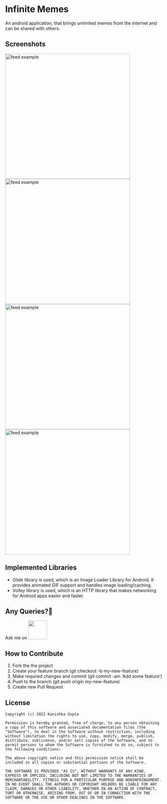 # Infinite Memes

An android application, that brings unlimited memes from the internet and can be shared with others. 

## Screenshots
<p>
<img src="https://user-images.githubusercontent.com/59255776/178133988-348e7dd8-e741-4172-bf14-50bb5c0428d9.jpg" alt="feed example" width = "400" >
<img src="https://user-images.githubusercontent.com/59255776/178133989-00ad987e-25a4-490d-bab0-6ec09ad2d94c.jpg" alt="feed example" width = "400" >
<img src="https://user-images.githubusercontent.com/59255776/178133990-3bfb95f7-a8aa-4dd0-81b5-3a44dee7165e.jpg" alt="feed example" width = "400" >
<img src="https://user-images.githubusercontent.com/59255776/178133984-b6f665dd-aaab-4859-8df7-2ffc3c6932ad.jpg" alt="feed example" width = "400" >

</p>

## Implemented Libraries

 * Glide library is used, which is an Image Loader Library for Android. It provides animated GIF support and handles image loading/caching.
 * Volley library is used, which is an HTTP library that makes networking for Android apps easier and faster. 

## Any Queries?🤔
 
 Ask me on <a href="https://www.linkedin.com/in/thekanishkagupta/"><img src="https://user-images.githubusercontent.com/35039342/55471530-94b34280-5627-11e9-8c0e-6fe86a8406d6.png" width="60"></a>


## How to Contribute
1. Fork the the project
2. Create your feature branch (git checkout -b my-new-feature)
3. Make required changes and commit (git commit -am 'Add some feature')
4. Push to the branch (git push origin my-new-feature)
5. Create new Pull Request

## License

    Copyright (c) 2022 Kanishka Gupta
    
    Permission is hereby granted, free of charge, to any person obtaining a copy of this software and associated documentation files (the "Software"), to deal in the Software without restriction, including without limitation the rights to use, copy, modify, merge, publish, distribute, sublicense, and/or sell copies of the Software, and to permit persons to whom the Software is furnished to do so, subject to the following conditions:
    
    The above copyright notice and this permission notice shall be included in all copies or substantial portions of the Software.
    
    THE SOFTWARE IS PROVIDED "AS IS", WITHOUT WARRANTY OF ANY KIND, EXPRESS OR IMPLIED, INCLUDING BUT NOT LIMITED TO THE WARRANTIES OF MERCHANTABILITY, FITNESS FOR A PARTICULAR PURPOSE AND NONINFRINGEMENT. IN NO EVENT SHALL THE AUTHORS OR COPYRIGHT HOLDERS BE LIABLE FOR ANY CLAIM, DAMAGES OR OTHER LIABILITY, WHETHER IN AN ACTION OF CONTRACT, TORT OR OTHERWISE, ARISING FROM, OUT OF OR IN CONNECTION WITH THE SOFTWARE OR THE USE OR OTHER DEALINGS IN THE SOFTWARE.
